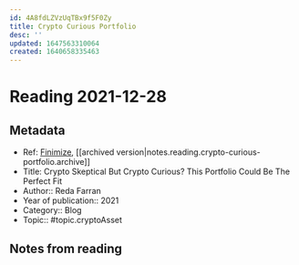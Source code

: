```yaml
---
id: 4A8fdLZVzUqTBx9f5F0Zy
title: Crypto Curious Portfolio
desc: ''
updated: 1647563310064
created: 1640658335463
---
```

# Reading 2021-12-28

## Metadata

- Ref: [Finimize](https://subscriptions.finimize.com/content/Q29udGVudFBpZWNlOjM4Nzk=/crypto-skeptical-crypto-curious-portfolio-could-be-perfect-fit), [[archived version|notes.reading.crypto-curious-portfolio.archive]]
- Title: Crypto Skeptical But Crypto Curious? This Portfolio Could Be The Perfect Fit
- Author:: Reda Farran
- Year of publication:: 2021
- Category:: Blog
- Topic:: #topic.cryptoAsset

## Notes from reading
